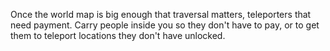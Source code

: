 Once the world map is big enough that traversal matters, teleporters that need
payment. Carry people inside you so they don't have to pay, or to get them to
teleport locations they don't have unlocked.
